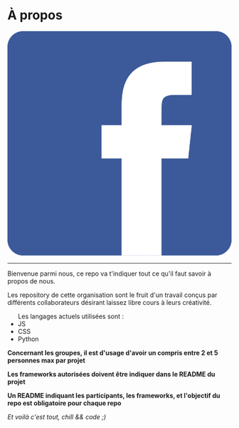 # À propos 
<img src="logo.png"></img>
<hr>


<p>Bienvenue parmi nous, ce repo va t'indiquer tout ce qu'il faut savoir à propos de nous.</p>

<p>Les repository de cette organisation sont le fruit d'un travail conçus par différents collaborateurs désirant laissez libre cours à leurs créativité. </p>

<ul> Les langages actuels utilisées sont : <br>
  
  <li> JS </li>
  <li> CSS </li>
  <li> Python </li>
  
 </ul>
 
 <p><strong> Concernant les groupes, il est d'usage d'avoir un compris entre 2 et 5 personnes max par projet </strong></p>
 <p><strong> Les frameworks autorisées doivent être indiquer dans le README du projet</strong></p>
 <p><strong> Un README indiquant les participants, les frameworks, et l'objectif du repo est obligatoire pour chaque repo</strong></p>
 
 <p><em> Et voilà c'est tout, chill && code ;) </em></p>
 
 
